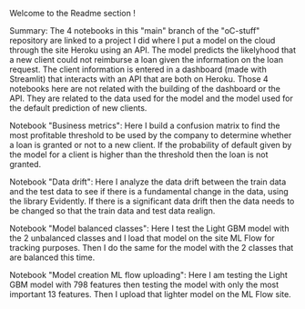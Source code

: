 Welcome to the Readme section !

Summary: The 4 notebooks in this "main" branch of the "oC-stuff" repository are linked to a project I did where I put a model on the cloud through the site Heroku using an API. The model predicts the likelyhood that a new client could not reimburse a loan given the information on the loan request. The client information is entered in a dashboard (made with Streamlit) that interacts with an API that are both on Heroku. Those 4 notebooks here are not related with the building of the dashboard or the API. They are related to the data used for the model and the model used for the default prediction of new clients.

Notebook "Business metrics":
Here I build a confusion matrix to find the most profitable threshold to be used by the company to determine whether a loan is granted or not to a new client. If the probability of default given by the model for a client is higher than the threshold then the loan is not granted.

Notebook "Data drift":
Here I analyze the data drift between the train data and the test data to see if there is a fundamental change in the data, using the library Evidently.
If there is a significant data drift then the data needs to be changed so that the train data and test data realign.

Notebook "Model balanced classes":
Here I test the Light GBM model with the 2 unbalanced classes and I load that model on the site ML Flow for tracking purposes. Then I do the same for the model with the 2 classes that are balanced this time.

Notebook "Model creation ML flow uploading":
Here I am testing the Light GBM model with 798 features then testing the model with only the most important 13 features. Then I upload that lighter model on the ML Flow site.
